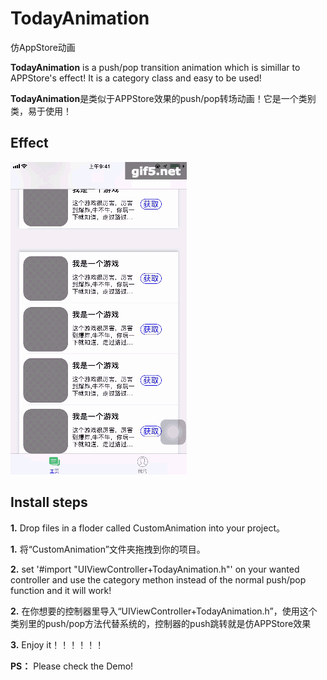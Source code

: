 # TodayAnimation
仿AppStore动画

**TodayAnimation** is a  push/pop transition animation which is simillar to APPStore's effect! It is a category class and easy to be used! 

**TodayAnimation**是类似于APPStore效果的push/pop转场动画！它是一个类别类，易于使用！
## Effect
![image](https://github.com/WuChuming/TodayAnimation/blob/master/480Demo.gif)   

## Install steps
**1.** Drop files in a floder called CustomAnimation into your project。

**1.** 将“CustomAnimation”文件夹拖拽到你的项目。

**2.** set '#import "UIViewController+TodayAnimation.h"' on your wanted controller and use the category methon instead of the normal push/pop function and it will work!

**2.** 在你想要的控制器里导入“UIViewController+TodayAnimation.h”，使用这个类别里的push/pop方法代替系统的，控制器的push跳转就是仿APPStore效果

**3.** Enjoy it！！！！！！

**PS：** Please check the Demo!
